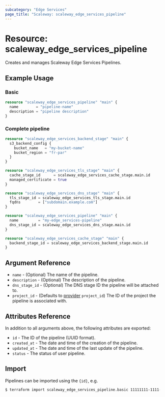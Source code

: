 ```yaml
---
subcategory: "Edge Services"
page_title: "Scaleway: scaleway_edge_services_pipeline"
---
```


# Resource: scaleway_edge_services_pipeline

Creates and manages Scaleway Edge Services Pipelines.

## Example Usage

### Basic

```terraform
resource "scaleway_edge_services_pipeline" "main" {
  name        = "pipeline-name"
  description = "pipeline description"
}
```

### Complete pipeline

```terraform
resource "scaleway_edge_services_backend_stage" "main" {
  s3_backend_config {
    bucket_name   = "my-bucket-name"
    bucket_region = "fr-par"
  }
}

resource "scaleway_edge_services_tls_stage" "main" {
  cache_stage_id      = scaleway_edge_services_cache_stage.main.id
  managed_certificate = true
}

resource "scaleway_edge_services_dns_stage" "main" {
  tls_stage_id = scaleway_edge_services_tls_stage.main.id
  fqdns        = ["subdomain.example.com"]
}

resource "scaleway_edge_services_pipeline" "main" {
  name         = "my-edge_services-pipeline"
  dns_stage_id = scaleway_edge_services_dns_stage.main.id
}

resource "scaleway_edge_services_cache_stage" "main" {
  backend_stage_id = scaleway_edge_services_backend_stage.main.id
}
```

## Argument Reference

- `name` - (Optional) The name of the pipeline.
- `description` - (Optional) The description of the pipeline.
- `dns_stage_id` - (Optional) The DNS stage ID the pipeline will be attached to.
- `project_id` - (Defaults to [provider](../index.md#project_id) `project_id`) The ID of the project the pipeline is associated with.

## Attributes Reference

In addition to all arguments above, the following attributes are exported:

- `id` - The ID of the pipeline (UUID format).
- `created_at` - The date and time of the creation of the pipeline.
- `updated_at` - The date and time of the last update of the pipeline.
- `status` - The status of user pipeline.

## Import

Pipelines can be imported using the `{id}`, e.g.

```bash
$ terraform import scaleway_edge_services_pipeline.basic 11111111-1111-1111-1111-111111111111
```
